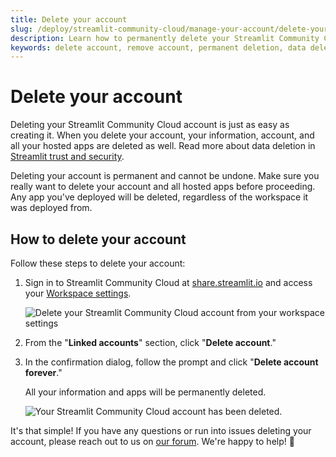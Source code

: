 ```yaml
---
title: Delete your account
slug: /deploy/streamlit-community-cloud/manage-your-account/delete-your-account
description: Learn how to permanently delete your Streamlit Community Cloud account and all associated apps and data.
keywords: delete account, remove account, permanent deletion, data deletion, account management, apps, workspace
---
```


# Delete your account

Deleting your Streamlit Community Cloud account is just as easy as creating it. When you delete your account, your information, account, and all your hosted apps are deleted as well. Read more about data deletion in [Streamlit trust and security](/deploy/streamlit-community-cloud/get-started/trust-and-security#data-deletion).

<Warning>

Deleting your account is permanent and cannot be undone. Make sure you really want to delete your account and all hosted apps before proceeding. Any app you've deployed will be deleted, regardless of the workspace it was deployed from.

</Warning>

## How to delete your account

Follow these steps to delete your account:

1. Sign in to Streamlit Community Cloud at <a href="https://share.streamlit.io" target="_blank">share.streamlit.io</a> and access your [Workspace settings](/deploy/streamlit-community-cloud/manage-your-account/workspace-settings).

   ![Delete your Streamlit Community Cloud account from your workspace settings](/images/streamlit-community-cloud/workspace-settings-linked-accounts.png)

1. From the "**Linked accounts**" section, click "**Delete account**."
1. In the confirmation dialog, follow the prompt and click "**Delete account forever**."

   All your information and apps will be permanently deleted.

   ![Your Streamlit Community Cloud account has been deleted.](/images/streamlit-community-cloud/account-deleted.png)

It's that simple! If you have any questions or run into issues deleting your account, please reach out to us on <a href="https://discuss.streamlit.io/c/community-cloud/13" target="_blank">our forum</a>. We're happy to help! 🎈

